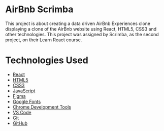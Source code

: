 # AirBnb Scrimba

This project is about creating a data driven AirBnb Experiences clone displaying a clone of the AirBnb website using React, HTML5, CSS3 and other technologies. This project was assigned by Scrimba, as the second project, on their Learn React course.

# Technologies Used

- [React](https://reactjs.org/)
- [HTML5](https://developer.mozilla.org/en-US/docs/Web/HTML)
- [CSS3](https://developer.mozilla.org/en-US/docs/Web/CSS)
- [JavaScript](https://developer.mozilla.org/en-US/docs/Web/JavaScript)
- [Figma](https://www.figma.com/)
- [Google Fonts](https://fonts.google.com/)
- [Chrome Development Tools](https://developer.chrome.com/docs/)
- [VS Code](https://code.visualstudio.com/)
- [Git](https://git-scm.com/)
- [GitHub](https://github.com/)
<!-- - [Font Awesome](https://fontawesome.com/) -->

